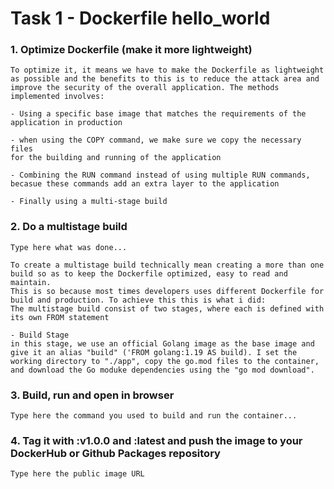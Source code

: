 # Task 1 - Dockerfile hello_world

### 1. Optimize Dockerfile (make it more lightweight)
```
To optimize it, it means we have to make the Dockerfile as lightweight
as possible and the benefits to this is to reduce the attack area and
improve the security of the overall application. The methods implemented involves:

- Using a specific base image that matches the requirements of the 
application in production

- when using the COPY command, we make sure we copy the necessary files 
for the building and running of the application

- Combining the RUN command instead of using multiple RUN commands, 
becasue these commands add an extra layer to the application

- Finally using a multi-stage build

```

### 2. Do a multistage build
```
Type here what was done...

To create a multistage build technically mean creating a more than one 
build so as to keep the Dockerfile optimized, easy to read and maintain.
This is so because most times developers uses different Dockerfile for 
build and production. To achieve this this is what i did:
The multistage build consist of two stages, where each is defined with
its own FROM statement

- Build Stage 
in this stage, we use an official Golang image as the base image and 
give it an alias "build" ('FROM golang:1.19 AS build). I set the 
working directory to "./app", copy the go.mod files to the container, 
and download the Go moduke dependencies using the "go mod download".
```

### 3. Build, run and open in browser
```
Type here the command you used to build and run the container...

```

### 4. Tag it with :v1.0.0 and :latest and push the image to your DockerHub or Github Packages repository
```
Type here the public image URL

```
